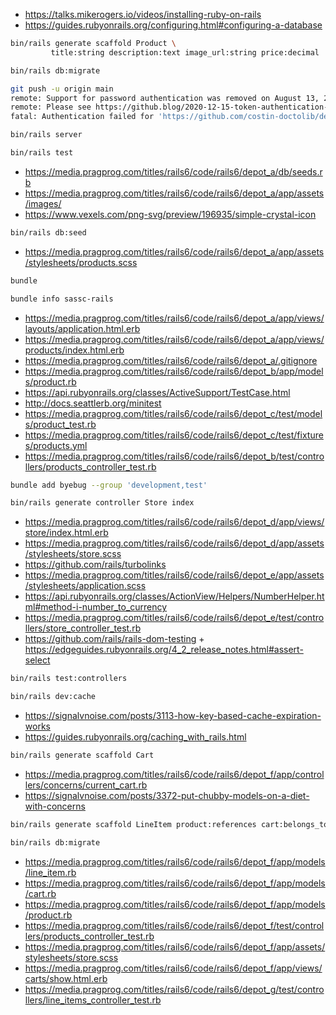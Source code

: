 - https://talks.mikerogers.io/videos/installing-ruby-on-rails
- https://guides.rubyonrails.org/configuring.html#configuring-a-database

```bash
bin/rails generate scaffold Product \
         title:string description:text image_url:string price:decimal
```

```bash
bin/rails db:migrate
```

```bash
git push -u origin main
remote: Support for password authentication was removed on August 13, 2021. Please use a personal access token instead.
remote: Please see https://github.blog/2020-12-15-token-authentication-requirements-for-git-operations/ for more information.
fatal: Authentication failed for 'https://github.com/costin-doctolib/depot.git/'
```

```bash
bin/rails server
```

```bash
bin/rails test
```

- https://media.pragprog.com/titles/rails6/code/rails6/depot_a/db/seeds.rb
- https://media.pragprog.com/titles/rails6/code/rails6/depot_a/app/assets/images/
- https://www.vexels.com/png-svg/preview/196935/simple-crystal-icon

```bash
bin/rails db:seed
```

- https://media.pragprog.com/titles/rails6/code/rails6/depot_a/app/assets/stylesheets/products.scss

```bash
bundle
```

```bash
bundle info sassc-rails
```

- https://media.pragprog.com/titles/rails6/code/rails6/depot_a/app/views/layouts/application.html.erb
- https://media.pragprog.com/titles/rails6/code/rails6/depot_a/app/views/products/index.html.erb
- https://media.pragprog.com/titles/rails6/code/rails6/depot_a/.gitignore
- https://media.pragprog.com/titles/rails6/code/rails6/depot_b/app/models/product.rb
- https://api.rubyonrails.org/classes/ActiveSupport/TestCase.html
- http://docs.seattlerb.org/minitest
- https://media.pragprog.com/titles/rails6/code/rails6/depot_c/test/models/product_test.rb
- https://media.pragprog.com/titles/rails6/code/rails6/depot_c/test/fixtures/products.yml
- https://media.pragprog.com/titles/rails6/code/rails6/depot_b/test/controllers/products_controller_test.rb

```bash
bundle add byebug --group 'development,test'
```

```bash
bin/rails generate controller Store index
```

- https://media.pragprog.com/titles/rails6/code/rails6/depot_d/app/views/store/index.html.erb
- https://media.pragprog.com/titles/rails6/code/rails6/depot_d/app/assets/stylesheets/store.scss
- https://github.com/rails/turbolinks
- https://media.pragprog.com/titles/rails6/code/rails6/depot_e/app/assets/stylesheets/application.scss
- https://api.rubyonrails.org/classes/ActionView/Helpers/NumberHelper.html#method-i-number_to_currency
- https://media.pragprog.com/titles/rails6/code/rails6/depot_e/test/controllers/store_controller_test.rb
- https://github.com/rails/rails-dom-testing + https://edgeguides.rubyonrails.org/4_2_release_notes.html#assert-select

```bash
bin/rails test:controllers
```

```bash
bin/rails dev:cache
```

- https://signalvnoise.com/posts/3113-how-key-based-cache-expiration-works
- https://guides.rubyonrails.org/caching_with_rails.html

```bash
bin/rails generate scaffold Cart
```

- https://media.pragprog.com/titles/rails6/code/rails6/depot_f/app/controllers/concerns/current_cart.rb
- https://signalvnoise.com/posts/3372-put-chubby-models-on-a-diet-with-concerns

```bash
bin/rails generate scaffold LineItem product:references cart:belongs_to
```

```bash
bin/rails db:migrate
```

- https://media.pragprog.com/titles/rails6/code/rails6/depot_f/app/models/line_item.rb
- https://media.pragprog.com/titles/rails6/code/rails6/depot_f/app/models/cart.rb
- https://media.pragprog.com/titles/rails6/code/rails6/depot_f/app/models/product.rb
- https://media.pragprog.com/titles/rails6/code/rails6/depot_f/test/controllers/products_controller_test.rb
- https://media.pragprog.com/titles/rails6/code/rails6/depot_f/app/assets/stylesheets/store.scss
- https://media.pragprog.com/titles/rails6/code/rails6/depot_f/app/views/carts/show.html.erb
- https://media.pragprog.com/titles/rails6/code/rails6/depot_g/test/controllers/line_items_controller_test.rb
